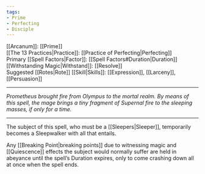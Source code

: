 ```yaml
---
tags:
- Prime
- Perfecting
- Disciple
---
```


[[Arcanum]]: [[Prime]]\
[[The 13 Practices|Practice]]: [[Practice of Perfecting|Perfecting]]\
Primary [[Spell Factors|Factor]]: [[Spell Factors#Duration|Duration]]\
[[Withstanding Magic|Withstand]]: [[Resolve]]\
Suggested [[Rotes|Rote]] [[Skill|Skills]]: [[Expression]], [[Larceny]], [[Persuasion]]

---

_Prometheus brought fire from Olympus to the mortal realm. By means of this spell, the mage brings a tiny fragment of Supernal fire to the sleeping masses, if only for a time._

---

The subject of this spell, who must be a [[Sleepers|Sleeper]], temporarily becomes a Sleepwalker with all that entails.

Any [[Breaking Point|breaking points]] due to witnessing magic and [[Quiescence]] effects the subject would normally suffer are held in abeyance until the spell’s Duration expires, only to come crashing down all at once when the spell ends.